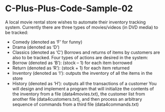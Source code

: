 # C-Plus-Plus-Code-Sample-02

A local movie rental store wishes to automate their inventory tracking system. Currently there are
three types of movies/videos (in DVD media) to be tracked:
- Comedy (denoted as ‘F’ for funny)
- Drama (denoted as ‘D’)
- Classics (denoted as ‘C’)
Borrows and returns of items by customers are also to be tracked. Four types of actions are
desired in the system:
- Borrow (denoted as ‘B’): (stock – 1) for each item borrowed
- Return (denoted as ‘R’): (stock + 1) for each item returned
- Inventory (denoted as ‘I’): outputs the inventory of all the items in the store
- History (denoted as ‘H’): outputs all the transactions of a customer
You will design and implement a program that will initialize the contents of the inventory from a
file (data4movies.txt), the customer list from another file (data4customers.txt), and then
process an arbitrary sequence of commands from a third file (data4commands.txt)
